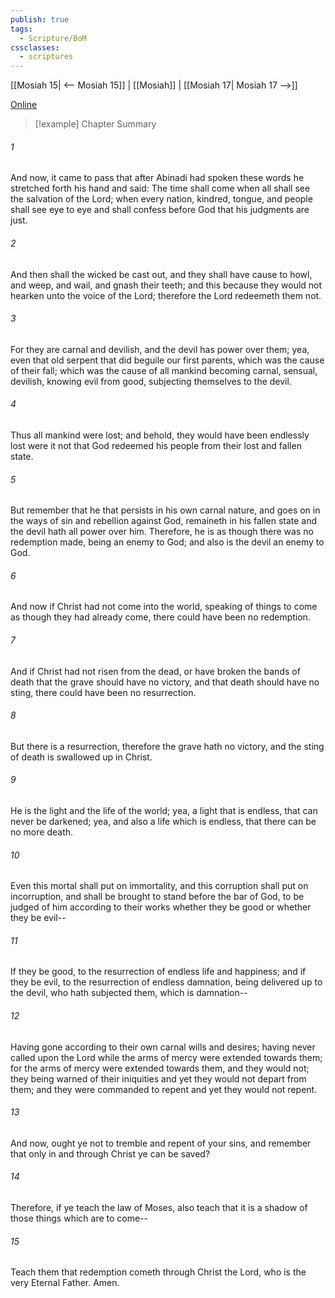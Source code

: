 ```yaml
---
publish: true
tags:
  - Scripture/BoM
cssclasses:
  - scriptures
---
```

[[Mosiah 15| <-- Mosiah 15]] | [[Mosiah]] | [[Mosiah 17| Mosiah 17 -->]]

[Online](https://churchofjesuschrist.org/study/scriptures/bofm/mosiah/16?lang=eng)

>[!example] Chapter Summary
>
###### 1
And now, it came to pass that after Abinadi had spoken these words he stretched forth his hand and said: The time shall come when all shall see the salvation of the Lord; when every nation, kindred, tongue, and people shall see eye to eye and shall confess before God that his judgments are just.
###### 2
And then shall the wicked be cast out, and they shall have cause to howl, and weep, and wail, and gnash their teeth; and this because they would not hearken unto the voice of the Lord; therefore the Lord redeemeth them not.
###### 3
For they are carnal and devilish, and the devil has power over them; yea, even that old serpent that did beguile our first parents, which was the cause of their fall; which was the cause of all mankind becoming carnal, sensual, devilish, knowing evil from good, subjecting themselves to the devil.
###### 4
Thus all mankind were lost; and behold, they would have been endlessly lost were it not that God redeemed his people from their lost and fallen state.
###### 5
But remember that he that persists in his own carnal nature, and goes on in the ways of sin and rebellion against God, remaineth in his fallen state and the devil hath all power over him. Therefore, he is as though there was no redemption made, being an enemy to God; and also is the devil an enemy to God.
###### 6
And now if Christ had not come into the world, speaking of things to come as though they had already come, there could have been no redemption.
###### 7
And if Christ had not risen from the dead, or have broken the bands of death that the grave should have no victory, and that death should have no sting, there could have been no resurrection.
###### 8
But there is a resurrection, therefore the grave hath no victory, and the sting of death is swallowed up in Christ.
###### 9
He is the light and the life of the world; yea, a light that is endless, that can never be darkened; yea, and also a life which is endless, that there can be no more death.
###### 10
Even this mortal shall put on immortality, and this corruption shall put on incorruption, and shall be brought to stand before the bar of God, to be judged of him according to their works whether they be good or whether they be evil--
###### 11
If they be good, to the resurrection of endless life and happiness; and if they be evil, to the resurrection of endless damnation, being delivered up to the devil, who hath subjected them, which is damnation--
###### 12
Having gone according to their own carnal wills and desires; having never called upon the Lord while the arms of mercy were extended towards them; for the arms of mercy were extended towards them, and they would not; they being warned of their iniquities and yet they would not depart from them; and they were commanded to repent and yet they would not repent.
###### 13
And now, ought ye not to tremble and repent of your sins, and remember that only in and through Christ ye can be saved?
###### 14
Therefore, if ye teach the law of Moses, also teach that it is a shadow of those things which are to come--
###### 15
Teach them that redemption cometh through Christ the Lord, who is the very Eternal Father. Amen.



